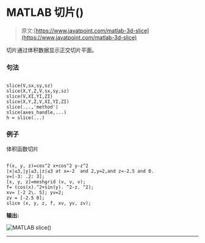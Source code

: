 # MATLAB 切片()

> 原文:[https://www.javatpoint.com/matlab-3d-slice](https://www.javatpoint.com/matlab-3d-slice)

切片通过体积数据显示正交切片平面。

### 句法

```

slice(V,sx,sy,sz)
slice(X,Y,Z,V,sx,sy,sz)
slice(V,XI,YI,ZI)
slice(X,Y,Z,V,XI,YI,ZI)
slice(...,'method')
slice(axes_handle,...)
h = slice(...)

```

### 例子

体积函数切片

```

f(x, y, z)=cos^2 x+cos^2 y-z^2
|x|≤3,|y|≤3,|z|≤3 at x=-2  and 2,y=2,and z=-2.5 and 0.
v=[-3: .2: 3];
[x, y, z]=meshgrid (v, v, v);
f= (cos(x).^2+sin(y). ^2-z. ^2);
xv= [-2 2\. 5];	yv=2;
zv = [-2.5 0];
slice (x, y, z, f, xv, yv, zv);

```

**输出:**

![MATLAB slice()](../Images/598e9a43ed3931bd1e7b1d2fa8420b44.png)

* * *
